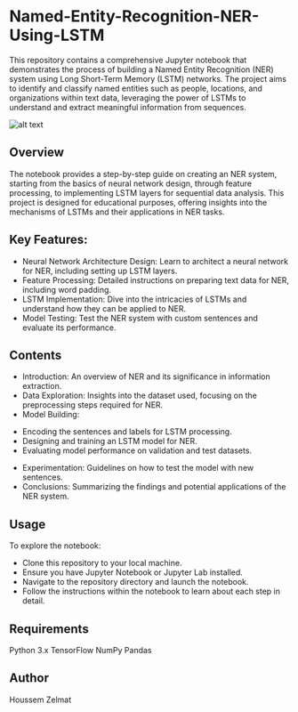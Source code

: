 # Named-Entity-Recognition-NER-Using-LSTM
This repository contains a comprehensive Jupyter notebook that demonstrates the process of building a Named Entity Recognition (NER) system using Long Short-Term Memory (LSTM) networks. The project aims to identify and classify named entities such as people, locations, and organizations within text data, leveraging the power of LSTMs to understand and extract meaningful information from sequences.


![alt text](https://github.com/BheZelmat/Named-Entity-Recognition-NER-Using-LSTM/blob/main/img(5).png?raw=true)

## Overview
The notebook provides a step-by-step guide on creating an NER system, starting from the basics of neural network design, through feature processing, to implementing LSTM layers for sequential data analysis. This project is designed for educational purposes, offering insights into the mechanisms of LSTMs and their applications in NER tasks.

## Key Features:
* Neural Network Architecture Design: Learn to architect a neural network for NER, including setting up LSTM layers.
* Feature Processing: Detailed instructions on preparing text data for NER, including word padding.
* LSTM Implementation: Dive into the intricacies of LSTMs and understand how they can be applied to NER.
* Model Testing: Test the NER system with custom sentences and evaluate its performance.

## Contents

* Introduction: An overview of NER and its significance in information extraction.
* Data Exploration: Insights into the dataset used, focusing on the preprocessing steps required for NER.
* Model Building:
- Encoding the sentences and labels for LSTM processing.
- Designing and training an LSTM model for NER.
- Evaluating model performance on validation and test datasets.
* Experimentation: Guidelines on how to test the model with new sentences.
* Conclusions: Summarizing the findings and potential applications of the NER system.

## Usage
To explore the notebook:

* Clone this repository to your local machine.
* Ensure you have Jupyter Notebook or Jupyter Lab installed.
* Navigate to the repository directory and launch the notebook.
* Follow the instructions within the notebook to learn about each step in detail.

## Requirements
Python 3.x
TensorFlow
NumPy
Pandas

## Author
Houssem Zelmat 
